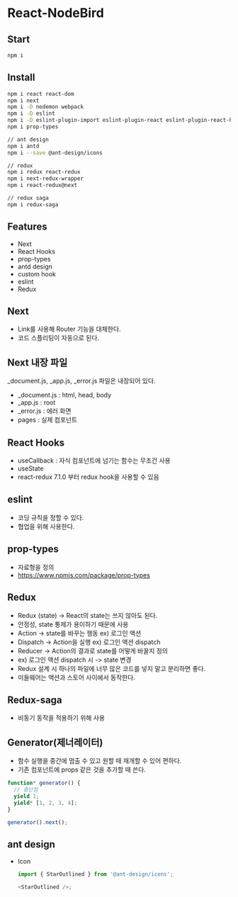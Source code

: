 # React-NodeBird

## Start

```bash
npm i
```

## Install

```bash
npm i react react-dom
npm i next
npm i -D nodemon webpack
npm i -D eslint
npm i -D eslint-plugin-import eslint-plugin-react eslint-plugin-react-hooks
npm i prop-types

// ant design
npm i antd
npm i --save @ant-design/icons

// redux
npm i redux react-redux
npm i next-redux-wrapper
npm i react-redux@next

// redux saga
npm i redux-saga
```

## Features

- Next
- React Hooks
- prop-types
- antd design
- custom hook
- eslint
- Redux

## Next

- Link를 사용해 Router 기능을 대체한다.
- 코드 스플리팅이 자동으로 된다.

## Next 내장 파일

\_document.js, \_app.js, \_error.js 파일은 내장되어 있다.

- \_document.js : html, head, body
- \_app.js : root
- \_error.js : 에러 화면
- pages : 실제 컴포넌트

## React Hooks

- useCallback : 자식 컴포넌트에 넘기는 함수는 무조건 사용
- useState
- react-redux 7.1.0 부터 redux hook을 사용할 수 있음

## eslint

- 코딩 규칙을 정할 수 있다.
- 협업을 위해 사용한다.

## prop-types

- 자료형을 정의
- https://www.npmjs.com/package/prop-types

## Redux

- Redux (state) -> React의 state는 쓰지 않아도 된다.
- 안정성, state 통제가 용이하기 때문에 사용
- Action -> state를 바꾸는 행동 ex) 로그인 액션
- Dispatch -> Action을 실행 ex) 로그인 액션 dispatch
- Reducer -> Action의 결과로 state를 어떻게 바꿀지 정의
- ex) 로그인 액션 dispatch 시 -> state 변경
- Redux 설계 시 하나의 파일에 너무 많은 코드를 넣지 말고 분리하면 좋다.
- 미들웨어는 액션과 스토어 사이에서 동작한다.

## Redux-saga

- 비동기 동작을 적용하기 위해 사용

## Generator(제너레이터)

- 함수 실행을 중간에 멈출 수 있고 원할 때 재개할 수 있어 편하다.
- 기존 컴포넌트에 props 같은 것을 추가할 때 쓴다.

```js
function* generator() {
  // 중단점
  yield 1;
  yield* [1, 2, 3, 4];
}

generator().next();
```

## ant design

- Icon

  ```js
  import { StarOutlined } from '@ant-design/icons';

  <StarOutlined />;
  ```
